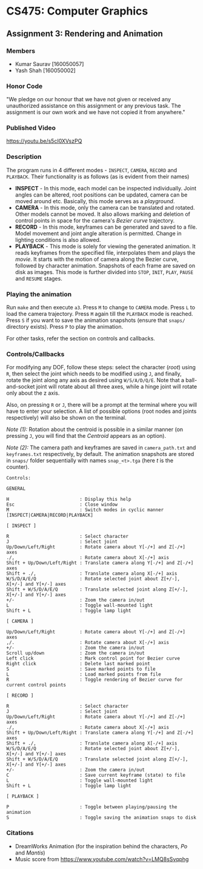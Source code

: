 # CS475: Computer Graphics
## Assignment 3: Rendering and Animation

### Members
* Kumar Saurav [160050057]
* Yash Shah [160050002]

### Honor Code
"We pledge on our honour that we have not given or received any unauthorized assistance on this assignment or any previous task. The assignment is our own work and we have not copied it from anywhere."

### Published Video
https://youtu.be/s5cI0XVszPQ

### Description
The program runs in 4 different modes - `INSPECT`, `CAMERA`, `RECORD` and `PLAYBACK`. Their functionality is as follows (as is evident from their names)
* **INSPECT** - In this mode, each model can be inspected individually. Joint angles can be altered, root positions can be updated, camera can be moved around etc. Basically, this mode serves as a *playground*.
* **CAMERA** - In this mode, only the camera can be translated and rotated. Other models cannot be moved. It also allows marking and deletion of control points in space for the camera's *Bezier curve* trajectory.
* **RECORD** - In this mode, keyframes can be generated and saved to a file. Model movement and joint angle alteration is permitted. Change in lighting conditions is also allowed.
* **PLAYBACK** - This mode is solely for viewing the generated animation. It reads keyframes from the specified file, interpolates them and plays the *movie*. It starts with the motion of camera along the Bezier curve, followed by character animation. Snapshots of each frame are saved on disk as images. This mode is further divided into `STOP`, `INIT`, `PLAY`, `PAUSE` and `RESUME` stages.

### Playing the animation
Run `make` and then execute `a3`. Press `M` to change to `CAMERA` mode. Press `L` to load the camera trajectory. Press `M` again till the `PLAYBACK` mode is reached. Press `S` if you want to save the animation snapshots (ensure that `snaps/` directory exists). Press `P` to play the animation.

For other tasks, refer the section on controls and callbacks.

### Controls/Callbacks
For modifying any DOF, follow these steps: select the character (_root_) using `R`, then select the joint which needs to be modified using `J`, and finally, rotate the joint along any axis as desired using `W/S/A/D/Q/E`. Note that a ball-and-socket joint will rotate about all three axes, while a hinge joint will rotate only about the z axis.

Also, on pressing `R` or `J`, there will be a prompt at the terminal where you will have to enter your selection. A list of possible options (root nodes and joints respectively) will also be shown on the terminal.

*Note (1):* Rotation about the centroid is possible in a similar manner (on pressing `J`, you will find that the _Centroid_ appears as an option).

*Note (2):* The camera path and keyframes are saved in `camera_path.txt` and `keyframes.txt` respectively, by default. The animation snapshots are stored in `snaps/` folder sequentially with names `snap_<t>.tga` (here _t_ is the counter).
```
Controls:

GENERAL

H                          : Display this help
Esc                        : Close window
M                          : Switch modes in cyclic manner [INSPECT|CAMERA|RECORD|PLAYBACK]

[ INSPECT ]

R                          : Select character
J                          : Select joint
Up/Down/Left/Right         : Rotate camera about Y[-/+] and Z[-/+] axes
./,                        : Rotate camera about X[-/+] axis
Shift + Up/Down/Left/Right : Translate camera along Y[-/+] and Z[-/+] axes
Shift + ./,                : Translate camera along X[-/+] axis
W/S/D/A/E/Q                : Rotate selected joint about Z[+/-], X[+/-] and Y[+/-] axes
Shift + W/S/D/A/E/Q        : Translate selected joint along Z[+/-], X[+/-] and Y[+/-] axes
+/-                        : Zoom the camera in/out
L                          : Toggle wall-mounted light
Shift + L                  : Toggle lamp light

[ CAMERA ]

Up/Down/Left/Right         : Rotate camera about Y[-/+] and Z[-/+] axes
,/.                        : Rotate camera about X[-/+] axis
+/-                        : Zoom the camera in/out
Scroll up/down             : Zoom the camera in/out
Left click                 : Mark control point for Bezier curve
Right click                : Delete last marked point
S                          : Save marked points to file
L                          : Load marked points from file
R                          : Toggle rendering of Bezier curve for current control points

[ RECORD ]

R                          : Select character
J                          : Select joint
Up/Down/Left/Right         : Rotate camera about Y[-/+] and Z[-/+] axes
./,                        : Rotate camera about X[-/+] axis
Shift + Up/Down/Left/Right : Translate camera along Y[-/+] and Z[-/+] axes
Shift + ./,                : Translate camera along X[-/+] axis
W/S/D/A/E/Q                : Rotate selected joint about Z[+/-], X[+/-] and Y[+/-] axes
Shift + W/S/D/A/E/Q        : Translate selected joint along Z[+/-], X[+/-] and Y[+/-] axes
+/-                        : Zoom the camera in/out
C                          : Save current keyframe (state) to file
L                          : Toggle wall-mounted light
Shift + L                  : Toggle lamp light

[ PLAYBACK ]

P                          : Toggle between playing/pausing the animation
S                          : Toggle saving the animation snaps to disk
```

### Citations
* DreamWorks Animation (for the inspiration behind the characters, _Po_ and _Mantis_)
* Music score from https://www.youtube.com/watch?v=LMQ8sSvqphg
